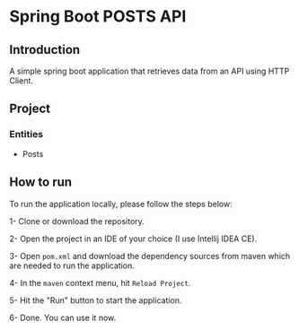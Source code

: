 # Spring Boot POSTS API
## Introduction
A simple spring boot application that retrieves data from an API using HTTP Client. 
## Project
### Entities
- Posts

## How to run
To run the application locally, please follow the steps below:

1- Clone or download the repository.

2- Open the project in an IDE of your choice (I use Intellij IDEA CE).

3- Open `pom.xml` and download the dependency sources from maven which are needed to run the application.

4- In the `maven` context menu, hit `Reload Project`.

5- Hit the "Run" button to start the application.

6- Done. You can use it now.